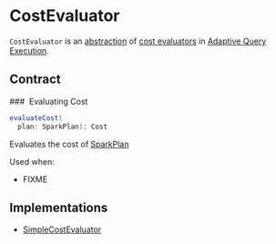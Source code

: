 # CostEvaluator

`CostEvaluator` is an [abstraction](#contract) of [cost evaluators](#implementations) in [Adaptive Query Execution](index.md).

## Contract

### <span id="evaluateCost"> Evaluating Cost

```scala
evaluateCost(
  plan: SparkPlan): Cost
```

Evaluates the cost of [SparkPlan](../physical-operators/SparkPlan.md)

Used when:

* FIXME

## Implementations

* [SimpleCostEvaluator](SimpleCostEvaluator.md)
